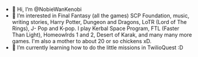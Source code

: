 - 👋 Hi, I’m @NobieWanKenobi
- 👀 I’m interested in Final Fantasy (all the games) SCP Foundation, music, writing stories, Harry Potter, Dungeon and Dragons, LoTR (Lord of The Rings), J- Pop and K-pop. I play Kerbal Space Program, FTL (Faster Than Light), Homeowlrds 1 and 2, Desert of Karak, and many many more games. I'm also a mother to about 20 or so chickens xD.
- 🌱 I’m currently learning how to do the little missions in TwilioQuest :D

<!---
NobieWanKenobi/NobieWanKenobi is a ✨ special ✨ repository because its `README.md` (this file) appears on your GitHub profile.
You can click the Preview link to take a look at your changes.
--->
